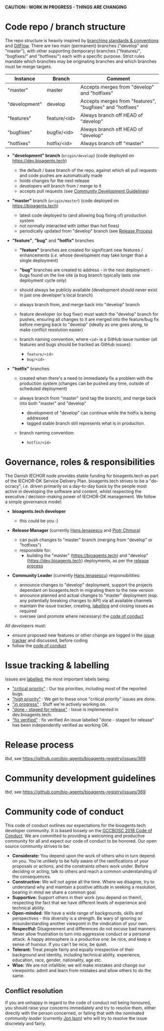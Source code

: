 **CAUTION:: WORK IN PROGRESS - THINGS ARE CHANGING**


# Code repo / branch structure
The repo structure is heavily inspired by [branching standards & conventions](https://gist.github.com/digitaljhelms/4287848) and [GitFlow](https://datasift.github.io/gitflow/IntroducingGitFlow.html).  There are two main (permanent) branches ("develop" and "master"), with other supporting (temporary) branches ("features/<id>", "bugfixes/<id>" and "hotfixes/<id>") each with a specific purpose. Strict rules mandate which branches may be originating branches and which branches must be merge targets.


Instance     | Branch         | Comment
-----------  | ------         | -------
"master"     | master         | Accepts merges from "develop" and "hotfixes"
"development"        | develop         | Accepts merges from "features", "bugfixes" and "hotfixes"
"features"   | feature/\<id\> | Always branch off HEAD of "develop"
"bugfixes"   | bugfix/\<id\>  | Always branch off HEAD of "develop"
"hotfixes"   | hotfix/\<id\>  | Always branch off "master"


- **"development" branch** (`origin/develop`) (code deployed on https://dev.bioagents.tech) 
  - the default / base branch of the repo, against which all pull requests and code pushes are automatically made
  - holds changes for the next release
  - developers will branch from / merge to it
  - accepts pull requests (see [Community Development Guidelines](https://github.com/bio-agents/bioagents-registry/blob/master/contribution.md#community-development-guidelines))

- **"master"** branch (`origin/master`) (code deployed on https://bioagents.tech) 
  - latest code deployed to (and allowing bug fixing of) production system
  - not normally interacted with (other than hot fixes)
  - periodically updated from "develop" branch (see [Release Process](https://github.com/bio-agents/bioagents-registry/blob/master/contribution.md#release-process)
- **"feature"**, **"bug"** and **"hotfix"** branches
  - **"feature"** branches are created for significant new features / enhancements (*i.e.* whose development may take longer than a single deployment) 
  - **"bug"** branches are created to address - in the next deployment - bugs found on the live site (a bug branch typically lasts one deployment cycle only)
  - should always be publicly available (development should never exist in just one developer's local branch)
  - always branch from, and merge back into "develop" branch
  - feature developer (or bug fixer) must watch the "develop" branch for pushes, ensuring all changes to it are merged into the feature/bug fix before merging back to "develop" (ideally as one goes along, to make conflict resolution easier)
  - branch naming convention, where `<id>` is a GitHub issue number (all features and bugs should be tracked as GitHub issues):

    - `feature/<id>`
    - `bug/<id>`

- **"hotfix"** branches
  - created when there's a need to immediately fix a problem with the production system (changes can be pushed any time, outside of scheduled deployment)
  - always branch from "master" (and tag the branch), and merge back into both "master" and "develop"

    - development of "develop" can continue while the hotfix is being addressed
    - tagged stable branch still represents what is in production.
    
  - branch naming convention:

    - `hotfix/<id>`

# Governance, roles & responsibilities
The Danish IECHOR node provides stable funding for bioagents.tech as part of the IECHOR-DK Service Delivery Plan.  bioagents.tech strives to be a "do-ocracy", *i.e.* driven primarily on a day-to-day basis by the people most active in developing the software and content, whilst respecting the executive / decision-making power of IECHOR-DK management.  We follow a simple governance model:

- **bioagents.tech developer**
  - this could be you :)

- **Release Manager** (currently [Hans Ienasescu](mailto:hans@bioagents.tech) and [Piotr Chmura](mailto:piotr.chmura@cpr.ku.dk))

  - can push changes to "master" branch (merging from "develop" or "hotfixes")
  - responsible for:
    - building the "master" (https://bioagents.tech) and "develop" (https://dev.bioagents.tech) deployments, as per the [release process](https://github.com/bio-agents/bioagents-registry/blob/master/contribution.md#release-process)


- **Community Leader** (currently [Hans Ienasescu](mailto:hans@bioagents.tech)) responsibilities:

  - announce changes to "develop" deployment, support the projects dependant on bioagents.tech in migrating them to the new version
  - announce planned and actual changes to "master" deployment (esp. any potentially breaking changes to API) via all available channels
  - maintain the issue tracker, creating, [labelling](https://github.com/bio-agents/bioagents-registry/blob/master/contribution.md#issue-tracking--labelling) and closing issues as required
  - oversee (and promote where necessary) the [code of conduct](https://github.com/bio-agents/bioagents-registry/blob/master/contribution.md#community-code-of-conduct) 

*All developers* must:

  - ensure proposed new features or other change are logged in the [issue tracker](https://github.com/bio-agents/bioagents-registry/issues) and discussed, before coding
  - follow the [code of conduct](https://github.com/bio-agents/bioagents-registry/blob/master/contribution.md#community-code-of-conduct)  


# Issue tracking & labelling
Issues are [labelled](https://github.com/bio-agents/bioagents-registry/labels), the most important labels being:
- ["critical priority"](https://github.com/bio-agents/bioagents-registry/labels/critical%20priority) : Our top priorities, including most of the reported bugs.
- ["high priority"](https://github.com/bio-agents/bioagents-registry/labels/high%20priority) : We get to these once "critical priority" issues are done.
- ["in progress"](https://github.com/bio-agents/bioagents-registry/labels/in%20progress) : Stuff we're actively working on.
- ["done - staged for release"](https://github.com/bio-agents/bioagents-registry/labels/done%20-%20staged%20for%20release) : Issue is implemented in dev.bioagents.tech.
- ["fix verified"](https://github.com/bio-agents/bioagents-registry/labels/fix%20verified) : fix verified An issue labelled "done - staged for release" has been independently verified as working OK.


# Release process
*tbd*, see https://github.com/bio-agents/bioagents-registry/issues/369


# Community development guidelines 
*tbd*, see https://github.com/bio-agents/bioagents-registry/issues/369



# Community code of conduct

This code of conduct outlines our expectations for the bioagents.tech developer community.  It is based loosely on the [GCCBOSC 2018 Code of Conduct](https://galaxyproject.org/events/gccbosc2018/code-of-conduct/#gccbosc-2018-code-of-conduct).  We are committed to providing a welcoming and productive community for all and expect our code of conduct to be honored.  Our open source community strives to be:

- **Considerate:** You depend upon the work of others who in turn depend on you.  You're unlikely to be fully aware of the ramifications of your proposals or actions, and the constraints others work under.  Before deciding or acting, talk to others and reach a common understanding of the consequences. 
- **Constructive:** We will not agree all the time.  Where we disagree, try to understand why and maintain a positive attitude in seeking a resolution, bearing in mind we share a common goal.
- **Supportive:**  Support others in their work (you depend on them!), respecting the fact that we have different levels of experience and technical ability.
- **Open-minded:** We have a wide range of backgrounds, skills and perspectives -  this diversity is a strength.  Be wary of ignoring or misunderstanding another viewpoint in the vindication of your own.
- **Respectful:** Disagreement and differences do not excuse bad manners. Never allow frustration to turn into aggressive conduct or a personal attack.  A happy atmosphere is a productive one:  be nice, and keep a sense of humour.  If you can't be nice, be quiet.
- **Tolerant:**  Treat people fairly and equally irrespective of their background and identity, including technical ability, experience, education, race, gender, nationality, age *etc*.
- **Wise:** We are not infallible; we will make mistakes and change our viewpoints: admit and learn from mistakes and allow others to do the same.  

## Conflict resolution
If you are unhappy in regard to the code of conduct not being honoured, you should raise your concerns immediately and try to resolve them, either directly with the person concerned, or failing that with the nominated *community leader* (currently [Jon Ison](mailto:jison@bioinformatics.dtu.dk)) who will try to resolve the issue discretely and fairly. 